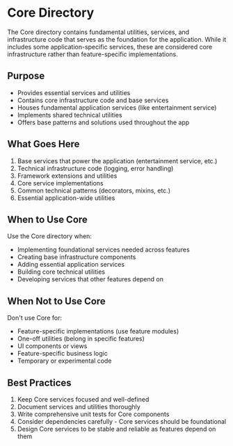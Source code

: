 # Core Directory

The Core directory contains fundamental utilities, services, and infrastructure code that serves as the foundation for the application. While it includes some application-specific services, these are considered core infrastructure rather than feature-specific implementations.

## Purpose

- Provides essential services and utilities
- Contains core infrastructure code and base services
- Houses fundamental application services (like entertainment service)
- Implements shared technical utilities
- Offers base patterns and solutions used throughout the app

## What Goes Here

1. Base services that power the application (entertainment service, etc.)
2. Technical infrastructure code (logging, error handling)
3. Framework extensions and utilities
4. Core service implementations
5. Common technical patterns (decorators, mixins, etc.)
6. Essential application-wide utilities

## When to Use Core

Use the Core directory when:

- Implementing foundational services needed across features
- Creating base infrastructure components
- Adding essential application services
- Building core technical utilities
- Developing services that other features depend on

## When Not to Use Core

Don't use Core for:

- Feature-specific implementations (use feature modules)
- One-off utilities (belong in specific features)
- UI components or views
- Feature-specific business logic
- Temporary or experimental code

## Best Practices

1. Keep Core services focused and well-defined
2. Document services and utilities thoroughly
3. Write comprehensive unit tests for Core components
4. Consider dependencies carefully - Core services should be foundational
5. Design Core services to be stable and reliable as features depend on them

